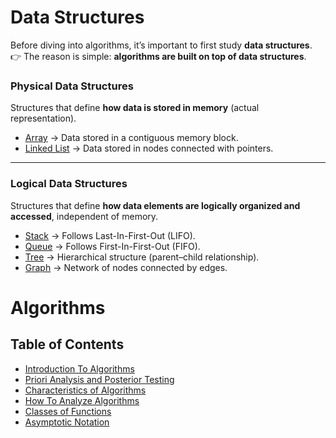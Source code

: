 
# Data Structures

Before diving into algorithms, it’s important to first study **data structures**.  
👉 The reason is simple: **algorithms are built on top of data structures**. 

### Physical Data Structures
Structures that define **how data is stored in memory** (actual representation).  
- [Array](#array) → Data stored in a contiguous memory block.  
- [Linked List](./LinkedLists/) → Data stored in nodes connected with pointers.  

---

### Logical Data Structures
Structures that define **how data elements are logically organized and accessed**, independent of memory.  
- [Stack](#stack) → Follows Last-In-First-Out (LIFO).  
- [Queue](#queue) → Follows First-In-First-Out (FIFO).  
- [Tree](#tree) → Hierarchical structure (parent–child relationship).  
- [Graph](#graph) → Network of nodes connected by edges.  




# Algorithms

## Table of Contents
- [Introduction To Algorithms](#introduction-to-algorithms)
- [Priori Analysis and Posterior Testing](#priori-analysis-and-posterior-testing)
- [Characteristics of Algorithms](#characteristics-of-algorithms)
- [How To Analyze Algorithms](#how-to-analyze-algorithms)
- [Classes of Functions](#classes-of-functions)
- [Asymptotic Notation](#asymptotic-notation)
